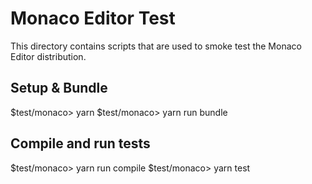 # Monaco Editor Test

This directory contains scripts that are used to smoke test the Monaco Editor
distribution.

## Setup & Bundle

$test/monaco> yarn $test/monaco> yarn run bundle

## Compile and run tests

$test/monaco> yarn run compile $test/monaco> yarn test

